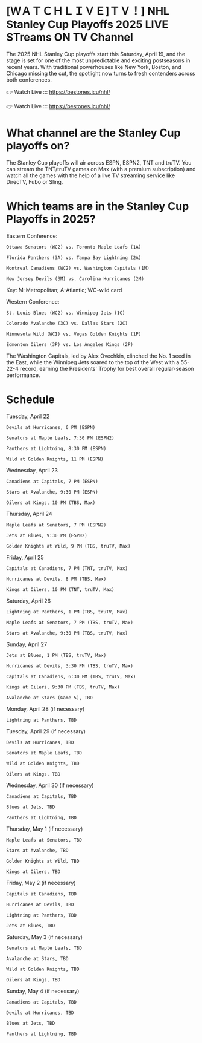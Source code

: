 # [ＷＡＴＣＨＬＩＶＥ]ＴＶ！] NHL Stanley Cup Playoffs 2025 LIVE STreams ON TV Channel 

The 2025 NHL Stanley Cup playoffs start this Saturday, April 19, and the stage is set for one of the most unpredictable and exciting postseasons in recent years. With traditional powerhouses like New York, Boston, and Chicago missing the cut, the spotlight now turns to fresh contenders across both conferences.

👉 Watch Live ::: https://bestones.icu/nhl/

👉 Watch Live ::: https://bestones.icu/nhl/

# What channel are the Stanley Cup playoffs on?

The Stanley Cup playoffs will air across ESPN, ESPN2, TNT and truTV. You can stream the TNT/truTV games on Max (with a premium subscription) and watch all the games with the help of a live TV streaming service like DirecTV, Fubo or Sling.

# Which teams are in the Stanley Cup Playoffs in 2025?

Eastern Conference:

    Ottawa Senators (WC2) vs. Toronto Maple Leafs (1A)

    Florida Panthers (3A) vs. Tampa Bay Lightning (2A)

    Montreal Canadiens (WC2) vs. Washington Capitals (1M)

    New Jersey Devils (3M) vs. Carolina Hurricanes (2M)

Key: M-Metropolitan; A-Atlantic; WC-wild card

Western Conference:

    St. Louis Blues (WC2) vs. Winnipeg Jets (1C)

    Colorado Avalanche (3C) vs. Dallas Stars (2C)

    Minnesota Wild (WC1) vs. Vegas Golden Knights (1P)

    Edmonton Oilers (3P) vs. Los Angeles Kings (2P)

The Washington Capitals, led by Alex Ovechkin, clinched the No. 1 seed in the East, while the Winnipeg Jets soared to the top of the West with a 55-22-4 record, earning the Presidents' Trophy for best overall regular-season performance.

# Schedule

Tuesday, April 22

    Devils at Hurricanes, 6 PM (ESPN)

    Senators at Maple Leafs, 7:30 PM (ESPN2)

    Panthers at Lightning, 8:30 PM (ESPN)

    Wild at Golden Knights, 11 PM (ESPN)

Wednesday, April 23

    Canadiens at Capitals, 7 PM (ESPN)

    Stars at Avalanche, 9:30 PM (ESPN)

    Oilers at Kings, 10 PM (TBS, Max)

Thursday, April 24

    Maple Leafs at Senators, 7 PM (ESPN2)

    Jets at Blues, 9:30 PM (ESPN2)

    Golden Knights at Wild, 9 PM (TBS, truTV, Max)

Friday, April 25

    Capitals at Canadiens, 7 PM (TNT, truTV, Max)

    Hurricanes at Devils, 8 PM (TBS, Max)

    Kings at Oilers, 10 PM (TNT, truTV, Max)

Saturday, April 26

    Lightning at Panthers, 1 PM (TBS, truTV, Max)

    Maple Leafs at Senators, 7 PM (TBS, truTV, Max)

    Stars at Avalanche, 9:30 PM (TBS, truTV, Max)

Sunday, April 27

    Jets at Blues, 1 PM (TBS, truTV, Max)

    Hurricanes at Devils, 3:30 PM (TBS, truTV, Max)

    Capitals at Canadiens, 6:30 PM (TBS, truTV, Max)

    Kings at Oilers, 9:30 PM (TBS, truTV, Max)

    Avalanche at Stars (Game 5), TBD

Monday, April 28 (if necessary)

    Lightning at Panthers, TBD

Tuesday, April 29 (if necessary)

    Devils at Hurricanes, TBD

    Senators at Maple Leafs, TBD

    Wild at Golden Knights, TBD

    Oilers at Kings, TBD

Wednesday, April 30 (if necessary)

    Canadiens at Capitals, TBD

    Blues at Jets, TBD

    Panthers at Lightning, TBD

Thursday, May 1 (if necessary)

    Maple Leafs at Senators, TBD

    Stars at Avalanche, TBD

    Golden Knights at Wild, TBD

    Kings at Oilers, TBD

Friday, May 2 (if necessary)

    Capitals at Canadiens, TBD

    Hurricanes at Devils, TBD

    Lightning at Panthers, TBD

    Jets at Blues, TBD

Saturday, May 3 (if necessary)

    Senators at Maple Leafs, TBD

    Avalanche at Stars, TBD

    Wild at Golden Knights, TBD

    Oilers at Kings, TBD

Sunday, May 4 (if necessary)

    Canadiens at Capitals, TBD

    Devils at Hurricanes, TBD

    Blues at Jets, TBD

    Panthers at Lightning, TBD
